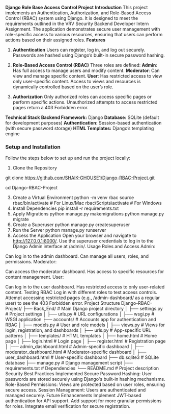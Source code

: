 **Django Role Base Access Control Project**
**Introduction**
This project implements an Authentication, Authorization, and Role-Based Access Control (RBAC) system using Django.
It is designed to meet the requirements outlined in the VRV Security Backend Developer Intern Assignment.
The application demonstrates secure user management with role-specific access to various resources,
ensuring that users can perform actions based on their assigned roles.
**Features**

1. **Authentication**
Users can register, log in, and log out securely.
Passwords are hashed using Django’s built-in secure password hashing.

3. **Role-Based Access Control (RBAC)**
Three roles are defined:
**Admin**: Has full access to manage users and modify content.
**Moderator**: Can view and manage specific content.
**User**: Has restricted access to view only user-specific content.
Access to views and resources is dynamically controlled based on the user’s role.
4. **Authorization**
Only authorized roles can access specific pages or perform specific actions.
Unauthorized attempts to access restricted pages return a 403 Forbidden error.

**Technical Stack**
**Backend Framework:** Django
**Database:** SQLite (default for development purposes)
**Authentication:** Session-based authentication (with secure password storage)
**HTML Templates:** Django’s templating engine

<h3>Setup and Installation</h3>
Follow the steps below to set up and run the project locally:

1. Clone the Repository

git clone https://github.com/SHAIK-GHOUSE1/Django-RBAC-Project.git


cd Django-RBAC-Project


3. Create a Virtual Environment
python -m venv rbac
source rbac/bin/activate   # For Linux/Mac
rbac\Scripts\activate      # For Windows
4. Install Dependencies
pip install -r requirements.txt
5. Apply Migrations
python manage.py makemigrations
python manage.py migrate
6. Create a Superuser
python manage.py createsuperuser
7. Run the Server
python manage.py runserver
8. Access the Application
Open your browser and navigate to http://127.0.0.1:8000/.
Use the superuser credentials to log in to the Django Admin interface at /admin/.
Usage
Roles and Access
Admin:

Can log in to the admin dashboard.
Can manage all users, roles, and permissions.
Moderator:

Can access the moderator dashboard.
Has access to specific resources for content management.
User:

Can log in to the user dashboard.
Has restricted access to only user-related content.
Testing RBAC
Log in with different roles to test access controls.
Attempt accessing restricted pages (e.g., /admin-dashboard/ as a regular user) to see the 403 Forbidden error.
Project Structure
Django-RBAC-Project/
├── Back_End/                   # Main Django project directory
│   ├── settings.py             # Project settings
│   ├── urls.py                 # URL configurations
│   ├── wsgi.py                 # WSGI application
├── accounts/                   # Accounts app for authentication and RBAC
│   ├── models.py               # User and role models
│   ├── views.py                # Views for login, registration, and dashboards
│   ├── urls.py                 # App-specific URL patterns
│   ├── templates/              # HTML templates
│       ├── home.html           # Home page
│       ├── login.html          # Login page
│       ├── register.html       # Registration page
│       ├── admin_dashboard.html  # Admin-specific dashboard
│       ├── moderator_dashboard.html  # Moderator-specific dashboard
│       ├── user_dashboard.html      # User-specific dashboard
├── db.sqlite3                  # SQLite database
├── manage.py                   # Django management script
├── requirements.txt            # Dependencies
└── README.md                   # Project description
Security Best Practices Implemented
Secure Password Hashing: User passwords are stored securely using Django's built-in hashing mechanisms.
Role-Based Permissions: Views are protected based on user roles, ensuring secure access.
Session Management: Users are authenticated and managed securely.
Future Enhancements
Implement JWT-based authentication for API support.
Add support for more granular permissions for roles.
Integrate email verification for secure registration.
